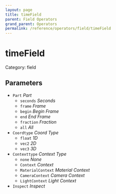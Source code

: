```yaml
---
layout: page
title: timeField
parent: Field Operators
grand_parent: Operators
permalink: /reference/operators/field/timeField
---
```


# timeField

Category: field



## Parameters

* `Part` *Part*
  * `seconds` *Seconds*
  * `frame` *Frame*
  * `begin` *Begin Frame*
  * `end` *End Frame*
  * `fraction` *Fraction*
  * `all` *All*
* `Coordtype` *Coord Type*
  * `float` *1D*
  * `vec2` *2D*
  * `vec3` *3D*
* `Contexttype` *Context Type*
  * `none` *None*
  * `Context` *Context*
  * `MaterialContext` *Material Context*
  * `CameraContext` *Camera Context*
  * `LightContext` *Light Context*
* `Inspect` *Inspect*